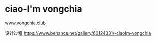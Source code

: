 # ciao-I'm vongchia
www.vongchia.club

设计过程
https://www.behance.net/gallery/60124331/-ciaoIm-vongchia

